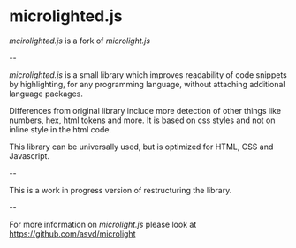 microlighted.js
===============

*mcirolighted.js* is a fork of *microlight.js*

--

*microlighted.js* is a small library which improves readability of code snippets by highlighting, for any programming language, without attaching additional language packages.

Differences from original library include more detection of other things like numbers, hex, html tokens and more. It is based on css styles and not on inline style in the html code.

This library can be universally used, but is optimized for HTML, CSS and Javascript.

--

This is a work in progress version of restructuring the library.

--

For more information on *microlight.js* please look at https://github.com/asvd/microlight
